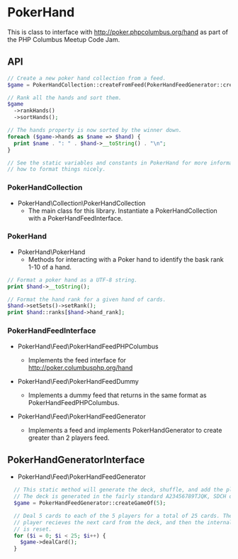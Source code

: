 # PokerHand

This is class to interface with http://poker.phpcolumbus.org/hand as part of the PHP Columbus Meetup Code Jam.

## API

```php
// Create a new poker hand collection from a feed.
$game = PokerHandCollection::createFromFeed(PokerHandFeedGenerator::createGameOf(2));

// Rank all the hands and sort them.
$game
  ->rankHands()
  ->sortHands();

// The hands property is now sorted by the winner down.
foreach ($game->hands as $name => $hand) {
  print $name . ": " . $hand->__toString() . "\n";
}

// See the static variables and constants in PokerHand for more information on
// how to format things nicely.
```

### PokerHandCollection

- PokerHand\Collection\PokerHandCollection
  - The main class for this library. Instantiate a PokerHandCollection with a PokerHandFeedInterface.

### PokerHand

- PokerHand\PokerHand
   - Methods for interacting with a Poker hand to identify the bask rank 1-10 of a hand.

```php
// Format a poker hand as a UTF-8 string.
print $hand->__toString();

// Format the hand rank for a given hand of cards.
$hand->setSets()->setRank();
print $hand::ranks[$hand->hand_rank];
```

### PokerHandFeedInterface

- PokerHand\Feed\PokerHandFeedPHPColumbus
   - Implements the feed interface for http://poker.columbusphp.org/hand

- PokerHand\Feed\PokerHandFeedDummy
   - Implements a dummy feed that returns in the same format as PokerHandFeedPHPColumbus.

- PokerHand\Feed\PokerHandFeedGenerator
   - Implements a feed and implements PokerHandGenerator to create greater than 2 players feed.

## PokerHandGeneratorInterface

- PokerHand\Feed\PokerHandFeedGenerator

```php
  // This static method will generate the deck, shuffle, and add the players.
  // The deck is generated in the fairly standard A23456789TJQK, SDCH order.
  $game = PokerHandFeedGenerator::createGameOf(5);

  // Deal 5 cards to each of the 5 players for a total of 25 cards. The current
  // player recieves the next card from the deck, and then the internal pointer
  // is reset.
  for ($i = 0; $i < 25; $i++) {
    $game->dealCard();
  }

```

